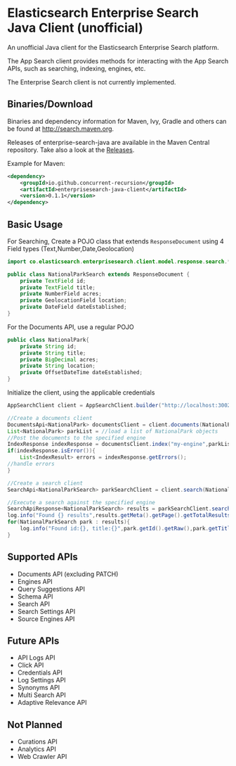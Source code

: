 # Elasticsearch Enterprise Search Java Client (unofficial)

An unofficial Java client for the Elasticsearch Enterprise Search platform.

The App Search client provides methods for interacting with the App Search APIs, such as searching, indexing, engines, etc. 

The Enterprise Search client is not currently implemented.

## Binaries/Download


Binaries and dependency information for Maven, Ivy, Gradle and others can be found at http://search.maven.org.

Releases of enterprise-search-java are available in the Maven Central repository. Take also a look at the [Releases](https://github.com/concurrent-recursion/enterprise-search-java/releases).

Example for Maven:

```xml
<dependency>
    <groupId>io.github.concurrent-recursion</groupId>
    <artifactId>enterprisesearch-java-client</artifactId>
    <version>0.1.1</version>
</dependency>
```

Basic Usage
-----------
For Searching, Create a POJO class that extends `ResponseDocument` using 4 Field types (Text,Number,Date,Geolocation)

```java
import co.elasticsearch.enterprisesearch.client.model.response.search.*;

public class NationalParkSearch extends ResponseDocument {
    private TextField id;
    private TextField title;
    private NumberField acres;
    private GeolocationField location;
    private DateField dateEstablished;
}
```
For the Documents API, use a regular POJO
```java
public class NationalPark{
    private String id;
    private String title;
    private BigDecimal acres;
    private String location;
    private OffsetDateTime dateEstablished;
}
```

Initialize the client, using the applicable credentials
```java
AppSearchClient client = AppSearchClient.builder("http://localhost:3002").clientAuthentication(ClientAuthentication.withBearerAuth("private-priVateToKEnFrOMAppseArCh")).build();

//Create a documents client
DocumentsApi<NationalPark> documentsClient = client.documents(NationalPark.class);
List<NationalPark> parkList = //load a list of NationalPark objects
//Post the documents to the specified engine
IndexResponse indexResponse = documentsClient.index("my-engine",parkList);
if(indexResponse.isError()){
    List<IndexResult> errors = indexResponse.getErrors();
//handle errors
}

//Create a search client
SearchApi<NationalParkSearch> parkSearchClient = client.search(NationalParkSearch.class);

//Execute a search against the specified engine
SearchApiResponse<NationalParkSearch> results = parkSearchClient.search("my-engine",new SearchRequest().setQuery("zion"));
log.info("Found {} results",results.getMeta().getPage().getTotalResults());
for(NationalParkSearch park : results){
    log.info("Found id:{}, title:{}",park.getId().getRaw(),park.getTitle().getRaw());
}
```

## Supported APIs
* Documents API (excluding PATCH)
* Engines API
* Query Suggestions API
* Schema API
* Search API
* Search Settings API
* Source Engines API

## Future APIs
* API Logs API
* Click API
* Credentials API
* Log Settings API
* Synonyms API
* Multi Search API
* Adaptive Relevance API

## Not Planned
* Curations API
* Analytics API
* Web Crawler API
